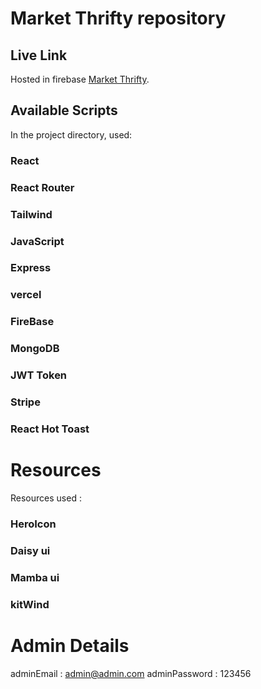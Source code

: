 # Market Thrifty repository

## Live Link
Hosted in firebase [Market Thrifty](https://extreme-photography.web.app/).

## Available Scripts

In the project directory, used:

### React
### React Router 
### Tailwind
### JavaScript
### Express
### vercel
### FireBase
### MongoDB
### JWT Token
### Stripe
### React Hot Toast

# Resources
Resources used :
### HeroIcon
### Daisy ui
### Mamba ui
### kitWind

# Admin Details
adminEmail : admin@admin.com
adminPassword : 123456

